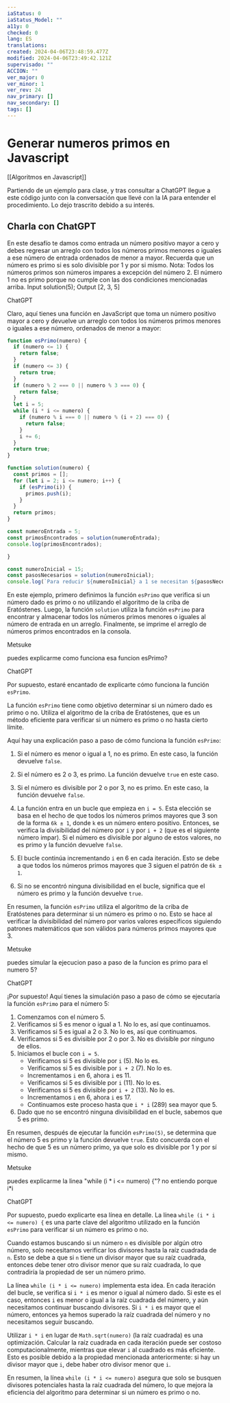 ```yaml
---
iaStatus: 0
iaStatus_Model: ""
a11y: 0
checked: 0
lang: ES
translations: 
created: 2024-04-06T23:48:59.477Z
modified: 2024-04-06T23:49:42.121Z
supervisado: ""
ACCION: ""
ver_major: 0
ver_minor: 1
ver_rev: 24
nav_primary: []
nav_secondary: []
tags: []
---
```

# Generar numeros primos en Javascript

[[Algoritmos en Javascript]]

Partiendo de un ejemplo para clase, y tras consultar a ChatGPT llegue a este código junto con la conversación que llevé con la IA para entender el procedimiento. Lo dejo trascrito debido a su interés.

## Charla con ChatGPT

En este desafío te damos como entrada un número positivo mayor a cero y debes regresar un arreglo con todos los números primos menores o iguales a ese número de entrada ordenados de menor a mayor. Recuerda que un número es primo si es solo divisible por 1 y por si mismo. Nota: Todos los números primos son números impares a excepción del número 2. El número 1 no es primo porque no cumple con las dos condiciones mencionadas arriba. Input solution(5); Output [2, 3, 5]

ChatGPT

Claro, aquí tienes una función en JavaScript que toma un número positivo mayor a cero y devuelve un arreglo con todos los números primos menores o iguales a ese número, ordenados de menor a mayor:


```js
function esPrimo(numero) {
  if (numero <= 1) {
    return false;
  }
  if (numero <= 3) {
    return true;
  }
  if (numero % 2 === 0 || numero % 3 === 0) {
    return false;
  }
  let i = 5;
  while (i * i <= numero) {
    if (numero % i === 0 || numero % (i + 2) === 0) {
      return false;
    }
    i += 6;
  }
  return true;
}

function solution(numero) {
  const primos = [];
  for (let i = 2; i <= numero; i++) {
    if (esPrimo(i)) {
      primos.push(i);
    }
  }
  return primos;
}

const numeroEntrada = 5;
const primosEncontrados = solution(numeroEntrada);
console.log(primosEncontrados);

}

const numeroInicial = 15;
const pasosNecesarios = solution(numeroInicial);
console.log(`Para reducir ${numeroInicial} a 1 se necesitan ${pasosNecesarios} pasos.`);
```

En este ejemplo, primero definimos la función `esPrimo` que verifica si un número dado es primo o no utilizando el algoritmo de la criba de Eratóstenes. Luego, la función `solution` utiliza la función `esPrimo` para encontrar y almacenar todos los números primos menores o iguales al número de entrada en un arreglo. Finalmente, se imprime el arreglo de números primos encontrados en la consola.

Metsuke

puedes explicarme como funciona esa funcion esPrimo?

ChatGPT

Por supuesto, estaré encantado de explicarte cómo funciona la función `esPrimo`.

La función `esPrimo` tiene como objetivo determinar si un número dado es primo o no. Utiliza el algoritmo de la criba de Eratóstenes, que es un método eficiente para verificar si un número es primo o no hasta cierto límite.

Aquí hay una explicación paso a paso de cómo funciona la función `esPrimo`:

1. Si el número es menor o igual a 1, no es primo. En este caso, la función devuelve `false`.
    
2. Si el número es 2 o 3, es primo. La función devuelve `true` en este caso.
    
3. Si el número es divisible por 2 o por 3, no es primo. En este caso, la función devuelve `false`.
    
4. La función entra en un bucle que empieza en `i = 5`. Esta elección se basa en el hecho de que todos los números primos mayores que 3 son de la forma `6k ± 1`, donde `k` es un número entero positivo. Entonces, se verifica la divisibilidad del número por `i` y por `i + 2` (que es el siguiente número impar). Si el número es divisible por alguno de estos valores, no es primo y la función devuelve `false`.
    
5. El bucle continúa incrementando `i` en 6 en cada iteración. Esto se debe a que todos los números primos mayores que 3 siguen el patrón de `6k ± 1`.
    
6. Si no se encontró ninguna divisibilidad en el bucle, significa que el número es primo y la función devuelve `true`.
    

En resumen, la función `esPrimo` utiliza el algoritmo de la criba de Eratóstenes para determinar si un número es primo o no. Esto se hace al verificar la divisibilidad del número por varios valores específicos siguiendo patrones matemáticos que son válidos para números primos mayores que 3.

Metsuke

puedes simular la ejecucion paso a paso de la funcion es primo para el numero 5?

ChatGPT

¡Por supuesto! Aquí tienes la simulación paso a paso de cómo se ejecutaría la función `esPrimo` para el número 5:

1. Comenzamos con el número 5.
2. Verificamos si 5 es menor o igual a 1. No lo es, así que continuamos.
3. Verificamos si 5 es igual a 2 o 3. No lo es, así que continuamos.
4. Verificamos si 5 es divisible por 2 o por 3. No es divisible por ninguno de ellos.
5. Iniciamos el bucle con `i = 5`.
    - Verificamos si 5 es divisible por `i` (5). No lo es.
    - Verificamos si 5 es divisible por `i + 2` (7). No lo es.
    - Incrementamos `i` en 6, ahora `i` es 11.
    - Verificamos si 5 es divisible por `i` (11). No lo es.
    - Verificamos si 5 es divisible por `i + 2` (13). No lo es.
    - Incrementamos `i` en 6, ahora `i` es 17.
    - Continuamos este proceso hasta que `i * i` (289) sea mayor que 5.
6. Dado que no se encontró ninguna divisibilidad en el bucle, sabemos que 5 es primo.

En resumen, después de ejecutar la función `esPrimo(5)`, se determina que el número 5 es primo y la función devuelve `true`. Esto concuerda con el hecho de que 5 es un número primo, ya que solo es divisible por 1 y por sí mismo.

Metsuke

puedes explicarme la linea "while (i * i <= numero) {"? no entiendo porque i*i

ChatGPT

Por supuesto, puedo explicarte esa línea en detalle. La línea `while (i * i <= numero) {` es una parte clave del algoritmo utilizado en la función `esPrimo` para verificar si un número es primo o no.

Cuando estamos buscando si un número `n` es divisible por algún otro número, solo necesitamos verificar los divisores hasta la raíz cuadrada de `n`. Esto se debe a que si `n` tiene un divisor mayor que su raíz cuadrada, entonces debe tener otro divisor menor que su raíz cuadrada, lo que contradiría la propiedad de ser un número primo.

La línea `while (i * i <= numero)` implementa esta idea. En cada iteración del bucle, se verifica si `i * i` es menor o igual al número dado. Si este es el caso, entonces `i` es menor o igual a la raíz cuadrada del número, y aún necesitamos continuar buscando divisores. Si `i * i` es mayor que el número, entonces ya hemos superado la raíz cuadrada del número y no necesitamos seguir buscando.

Utilizar `i * i` en lugar de `Math.sqrt(numero)` (la raíz cuadrada) es una optimización. Calcular la raíz cuadrada en cada iteración puede ser costoso computacionalmente, mientras que elevar `i` al cuadrado es más eficiente. Esto es posible debido a la propiedad mencionada anteriormente: si hay un divisor mayor que `i`, debe haber otro divisor menor que `i`.

En resumen, la línea `while (i * i <= numero)` asegura que solo se busquen divisores potenciales hasta la raíz cuadrada del número, lo que mejora la eficiencia del algoritmo para determinar si un número es primo o no.